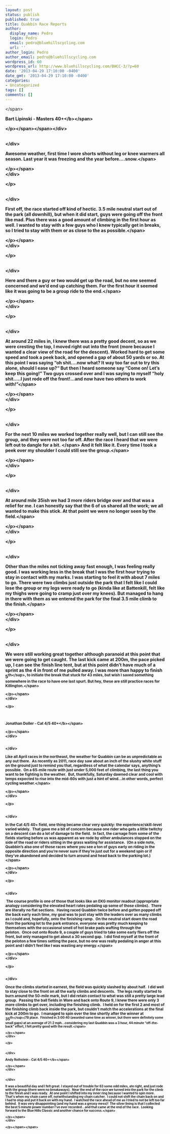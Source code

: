 ```yaml
---
layout: post
status: publish
published: true
title: Quabbin Race Reports
author:
  display_name: Pedro
  login: Pedro
  email: pedro@bluehillscycling.com
  url: ''
author_login: Pedro
author_email: pedro@bluehillscycling.com
wordpress_id: 60
wordpress_url: http://www.bluehillscycling.com/BHCC-3/?p=60
date: '2013-04-29 17:10:00 -0400'
date_gmt: '2013-04-29 17:10:00 -0400'
categories:
- Uncategorized
tags: []
comments: []
---
```

<p><span><&#47;span><br>
<div><span><span><b>Bart Lipinski - Masters 40+<&#47;b><&#47;span><span>
<p><&#47;p><&#47;span><&#47;span><&#47;div><br />
<span>
<div><br><&#47;div></p>
<div>
<span>Awesome weather, first time I wore shorts without leg or knee warmers all season. Last year it was freezing and the year before&hellip;.snow.<&#47;span><span>
<p><&#47;p><&#47;span><br />
<&#47;div></p>
<p><&#47;p>
<div><br><&#47;div></p>
<div>
<span>First off, the race started off kind of hectic. 3.5 mile neutral start out of the park (all downhill), but when it did start, guys were going off the front like mad. Plus there was a good amount of climbing in the first hour as well. I wanted to stay with a few guys who I knew typically get in breaks, so I tried to stay with them or as close to the as possible.<&#47;span><span>
<p><&#47;p><&#47;span><br />
<&#47;div></p>
<p><&#47;p>
<div><br><&#47;div></p>
<div>
<span>Here and there a guy or two would get up the road, but no one seemed concerned and we&rsquo;d end up catching them. For the first hour it seemed like it was going to be a group ride to the end.<&#47;span><span>
<p><&#47;p><&#47;span><br />
<&#47;div></p>
<p><&#47;p>
<div><br><&#47;div></p>
<div>
<span>At around 22 miles in, I knew there was a pretty good decent, so as we were cresting the top, I moved right out into the front (more because I wanted a clear view of the road for the descent). Worked hard to get some speed and took a peek back, and opened a gap of about 50 yards or so. At this point I was saying &ldquo;oh shit&hellip;.now what? It way too far out to try this alone, should I ease up?&ldquo; But then I heard someone say &ldquo;Come on! Let&rsquo;s keep this going!&rdquo; Two guys crossed over and I was saying to myself &ldquo;holy shit&hellip;..I just rode off the front!...and now have two others to work with!&rdquo;<&#47;span><span>
<p><&#47;p><&#47;span><br />
<&#47;div></p>
<p><&#47;p>
<div><br><&#47;div></p>
<div>
<span>For the next 10 miles we worked together really well, but I can still see the group, and they were not too far off. After the race I heard that we were left out to dangle for a bit.<span>&nbsp;<&#47;span>&nbsp;And it felt like it. Every time I took a peek over my shoulder I could still see the group.<&#47;span><span>
<p><&#47;p><&#47;span><br />
<&#47;div></p>
<p><&#47;p>
<div><br><&#47;div></p>
<div>
<span>At around mile 35ish we had 3 more riders bridge over and that was a relief for me. I can honestly say that the 6 of us shared all the work; we all wanted to make this stick. At that point we were no longer seen by the field.<&#47;span><span>
<p><&#47;p><&#47;span><br />
<&#47;div></p>
<p><&#47;p>
<div><br><&#47;div></p>
<div>
<span>Other than the miles not ticking away fast enough, I was feeling really good. I was working less in the break that I was the first hour trying to stay in contact with my marks. I was starting to feel it with about 7 miles to go. There were two climbs just outside the park that I felt like I could lose the group or my legs were ready to go (kinda like at Battenkill, felt like my thighs were going to cramp just over my knees). But managed to hang in there with them as we entered the park for the final 3.5 mile climb to the finish.<&#47;span><span>
<p><&#47;p><&#47;span><br />
<&#47;div></p>
<p><&#47;p>
<div><br><&#47;div></p>
<div>
<span>We were still working great together although paranoid at this point that we were going to get caught. The last kick came at 200m, the pace picked up, I can see the finish line tent, but at this point didn&rsquo;t have much of a sprint as the 4 in front of me pulled away. I was more than happy to finish 5<sup>th<&#47;sup>, to initiate the break that stuck for 43 miles, but wish I saved something somewhere in the race to have one last spurt. But hey, these are still practice races for Killington.<&#47;span><span>
<p><&#47;p><&#47;span><br />
<&#47;div></p>
<p><&#47;p>
<div>
<span><br><br><b>Jonathan Doller - Cat 4&#47;5 40+<&#47;b><&#47;span><span>
<p><&#47;p><&#47;span><br />
<&#47;div></p>
<div><br><&#47;div></p>
<div>
<span>Like all April races in the northeast, the weather for Quabbin can be as unpredictable as any out there.&nbsp;&nbsp;As recently as 2011, race day saw about an inch of the slushy white stuff on the ground just to remind you that, regardless of what the calendar says, anything&rsquo;s possible.&nbsp;&nbsp;On a 65-mile route with just under 5,000 feet of climbing, the last thing you want to be fighting is the weather.&nbsp;&nbsp;But, thankfully, Saturday dawned clear and cool with temps expected to rise into the mid-60s with just a hint of wind&hellip;in other words, perfect cycling weather.<&#47;span><span>
<p><&#47;p><&#47;span><br />
<&#47;div></p>
<p><&#47;p>
<div><br><&#47;div></p>
<div>
<span>In the Cat 4&#47;5 40+ field, one thing became clear very quickly: the experience&#47;skill-level varied widely.&nbsp;&nbsp;That gave me a bit of concern because one rider who gets a little twitchy on a descent can do a lot of damage to the field.&nbsp;&nbsp;In fact, the carnage from some of the fields starting before us was apparent as we rode by either ambulances stopped on the side of the road or riders sitting in the grass waiting for assistance.&nbsp;&nbsp;(On a side note, Quabbin&rsquo;s also one of those races where you see a ton of guys early on riding in the opposite direction and you&rsquo;re never sure if they&rsquo;re just out for a weekend spin or if they&rsquo;ve abandoned and decided to turn around and head back to the parking lot.)<&#47;span><span>
<p><&#47;p><&#47;span><br />
<&#47;div></p>
<p><&#47;p>
<div><br><&#47;div></p>
<div>
<span>&nbsp;The course profile is one of those that looks like an EKG monitor readout (appropriate analogy considering the elevated heart rates pedaling up some of those climbs).&nbsp;&nbsp;There are literally no flat sections.&nbsp;&nbsp;Having raced Quabbin twice before and gotten popped off the back early each time, my goal was to just stay with the leaders over as many climbs as I could and, hopefully, onto the finishing ramp.&nbsp;&nbsp;On the neutral start down the road from the parking lot to the park entrance, everyone was pretty much keeping to themselves with the occasional smell of hot brake pads wafting through the peloton.&nbsp;&nbsp;Once out onto Route 9, a couple of guys tried to take some early fliers off the front, but only managed to get about a 30 second gap.&nbsp;&nbsp;I did find myself at the front of the peloton a few times setting the pace, but no one was really pedaling in anger at this point and I didn&rsquo;t feel like I was wasting any energy.<&#47;span><span>
<p><&#47;p><&#47;span><br />
<&#47;div></p>
<p><&#47;p>
<div><br><&#47;div></p>
<div>
<span>Once the climbs started in earnest, the field was quickly slashed by about half.&nbsp;&nbsp;I did well to stay close to the front on all the early climbs and descents.&nbsp;&nbsp;The legs really started to burn around the 50-mile mark, but I did retain contact to what was still a pretty large lead group.&nbsp;&nbsp;Passing the ball fields in Ware and back onto Route 9, I knew there were only 3 more climbs to get over, including the finishing climb.&nbsp;&nbsp;I held on for the first 2 and most of the finishing climb back inside the park, but couldn&rsquo;t match the accelerations at the final kick at 200m to go.&nbsp;&nbsp;I managed to spin over the line shortly after the winner at 35<sup>th<&#47;sup>&#47;78 place.&nbsp;&nbsp;Finished in 3:00:40 (awarded same time as winner, but there were definitely some small gaps) at an average of 21.2 mph&hellip;considering my last Quabbin was a 3 hour, 44 minute &ldquo;off-the-back&rdquo; effort, I felt pretty good with the result.<&#47;span><span>
<p><&#47;p><&#47;span><br />
<&#47;div></p>
<p><&#47;p>
<div><br><&#47;div></p>
<div>
<span><b>Andy Rothstein - Cat 4&#47;5 40+<&#47;b><&#47;span><span>
<p><&#47;p><&#47;span><br />
<&#47;div></p>
<div><br><&#47;div></p>
<div>
<span>It was a beautiful day and I felt great. I stayed out of trouble for 63 some odd miles, ate right, and just rode with the group (there were no breakaways).&nbsp; Near the end of the race we turned into the park for the climb to the finish and I was ready.&nbsp; At one point I shifted into my inner ring because I wanted to spin more.&nbsp; That's when my chain came off, notwithstanding my chain catcher.&nbsp; I could not shift the chain back on and I had to stop and put it back on with my hand.&nbsp; I watched the race ahead of me as I tried to not be left too far behind.&nbsp; It was very disappointing (and my hand was a greasy mess)!&nbsp; The silver lining is that I collected the best 5 minute power number I've ever recorded...and that came at the end of the race.&nbsp; Looking forward to the Blue Hills Classic and another chance for success.<&#47;span><span>
<p><&#47;p><&#47;span><br />
<&#47;div><br />
<span>
<p><&#47;p><&#47;span><&#47;span></p>
